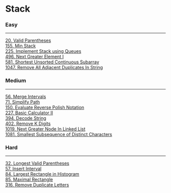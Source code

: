 # Stack

### Easy
---
[20. Valid Parentheses](../solutions/0020-Valid%20Parentheses.md)</br>
[155. Min Stack](../solutions/0155-Min%20Stack.md)</br>
[225. Implement Stack using Queues](../solutions/0225-Implement%20Stack%20using%20Queues.md)</br>
[496. Next Greater Element I](../solutions/0496-Next%20Greater%20Element%20I.md)</br>
[581. Shortest Unsorted Continuous Subarray](../solutions/0581-Shortest%20Unsorted%20Continuous%20Subarray.md)</br>
[1047. Remove All Adjacent Duplicates In String](../solutions/1047-Remove%20All%20Adjacent%20Duplicates%20In%20String.md)</br>

### Medium
---
[56. Merge Intervals](../solutions/0056-Merge%20Intervals.md)</br>
[71. Simplify Path](../solutions/0071-Simplify%20Path.md)</br>
[150. Evaluate Reverse Polish Notation](../solutions/0150-Evaluate%20Reverse%20Polish%20Notation.md)</br>
[227. Basic Calculator II](../solutions/0227-Basic%20Calculator%20II.md)</br>
[394. Decode String](../solutions/0394-Decode%20String.md)</br>
[402. Remove K Digits](../solutions/0402-Remove%20K%20Digits.md)</br>
[1019. Next Greater Node In Linked List](../solutions/1019-Next%20Greater%20Node%20In%20Linked%20List.md)</br>
[1081. Smallest Subsequence of Distinct Characters](../solutions/1081-Smallest%20Subsequence%20of%20Distinct%20Characters.md)</br>

### Hard
---
[32. Longest Valid Parentheses](../solutions/0032-Longest%20Valid%20Parentheses.md)</br>
[57. Insert Interval](../solutions/0057-Insert%20Interval.md)</br>
[84. Largest Rectangle in Histogram](../solutions/0084-Largest%20Rectangle%20in%20Histograml.md)</br>
[85. Maximal Rectangle](../solutions/0085-Maximal%20Rectangle.md)</br>
[316. Remove Duplicate Letters](../solutions/0316-Remove%20Duplicate%20Letters.md)</br>